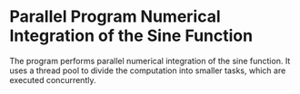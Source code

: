 # Parallel Program Numerical Integration of the Sine Function
The program performs parallel numerical integration of the sine function. It uses a thread pool to divide the computation into smaller tasks, which are executed concurrently. 
